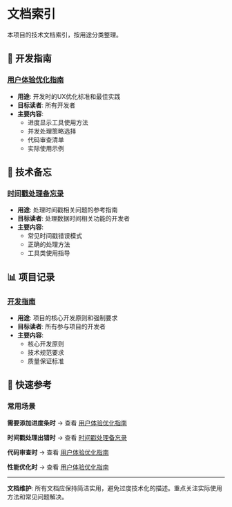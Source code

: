 # 文档索引

本项目的技术文档索引，按用途分类整理。

## 📖 开发指南

### [用户体验优化指南](user_experience_guide.md)
- **用途**: 开发时的UX优化标准和最佳实践
- **目标读者**: 所有开发者
- **主要内容**: 
  - 进度显示工具使用方法
  - 并发处理策略选择
  - 代码审查清单
  - 实际使用示例

## 🔧 技术备忘

### [时间戳处理备忘录](timestamp_handling_memo.md)
- **用途**: 处理时间戳相关问题的参考指南
- **目标读者**: 处理数据时间相关功能的开发者
- **主要内容**:
  - 常见时间戳错误模式
  - 正确的处理方法
  - 工具类使用指导

## 📊 项目记录

### [开发指南](.github/copilot-instructions.md)
- **用途**: 项目的核心开发原则和强制要求
- **目标读者**: 所有参与项目的开发者
- **主要内容**:
  - 核心开发原则
  - 技术规范要求
  - 质量保证标准

## 🎯 快速参考

### 常用场景

**需要添加进度条时** → 查看 [用户体验优化指南](user_experience_guide.md#进度显示工具)

**时间戳处理出错时** → 查看 [时间戳处理备忘录](timestamp_handling_memo.md)

**代码审查时** → 查看 [用户体验优化指南](user_experience_guide.md#代码审查清单)

**性能优化时** → 查看 [用户体验优化指南](user_experience_guide.md#并发处理工具)

---

**文档维护**: 所有文档应保持简洁实用，避免过度技术化的描述。重点关注实际使用方法和常见问题解决。

